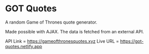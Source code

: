 # GOT Quotes
A random Game of Thrones quote generator.

Made possible with AJAX. The data is fetched from an external API.

API Link = https://gameofthronesquotes.xyz
Live URL = https://got-quotes.netlify.app